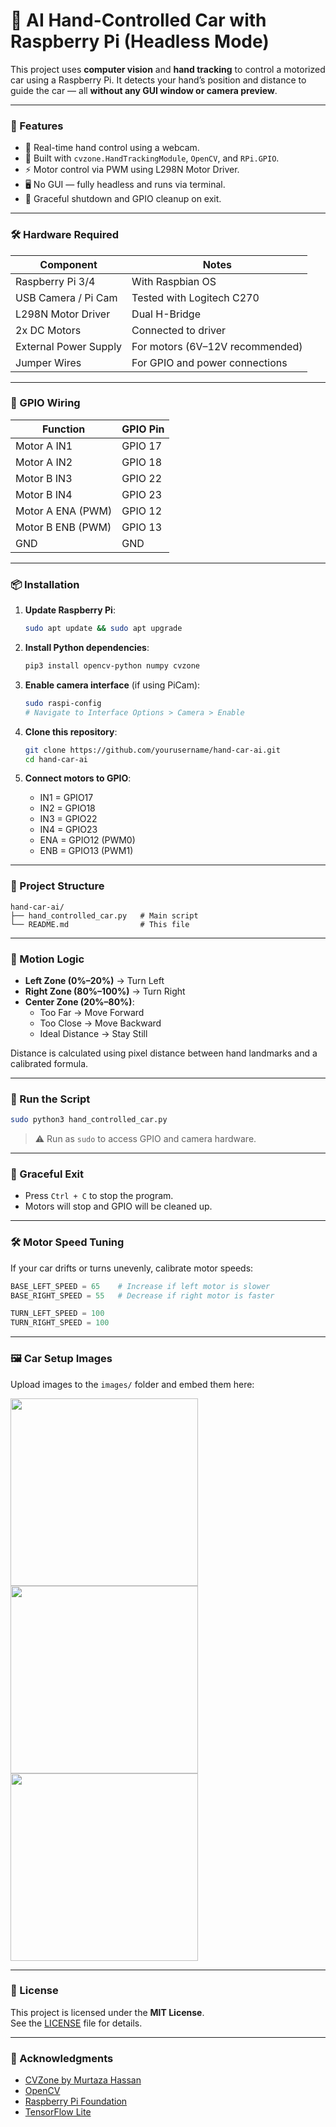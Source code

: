 # 🤖 AI Hand-Controlled Car with Raspberry Pi (Headless Mode)

This project uses **computer vision** and **hand tracking** to control a motorized car using a Raspberry Pi. It detects your hand’s position and distance to guide the car — all **without any GUI window or camera preview**.

---

### 🚗 Features

- 👋 Real-time hand control using a webcam.
- 🧠 Built with `cvzone.HandTrackingModule`, `OpenCV`, and `RPi.GPIO`.
- ⚡ Motor control via PWM using L298N Motor Driver.
- 🖥️ No GUI — fully headless and runs via terminal.
- 🔌 Graceful shutdown and GPIO cleanup on exit.

---

### 🛠️ Hardware Required

| Component            | Notes                           |
|----------------------|----------------------------------|
| Raspberry Pi 3/4     | With Raspbian OS                 |
| USB Camera / Pi Cam  | Tested with Logitech C270        |
| L298N Motor Driver   | Dual H-Bridge                    |
| 2x DC Motors         | Connected to driver              |
| External Power Supply| For motors (6V–12V recommended)  |
| Jumper Wires         | For GPIO and power connections   |

---

### 🔌 GPIO Wiring

| Function         | GPIO Pin |
|------------------|----------|
| Motor A IN1      | GPIO 17  |
| Motor A IN2      | GPIO 18  |
| Motor B IN3      | GPIO 22  |
| Motor B IN4      | GPIO 23  |
| Motor A ENA (PWM)| GPIO 12  |
| Motor B ENB (PWM)| GPIO 13  |
| GND              | GND      |

---

### 📦 Installation

1. **Update Raspberry Pi**:
   ```bash
   sudo apt update && sudo apt upgrade

2. **Install Python dependencies**:
   ```bash
   pip3 install opencv-python numpy cvzone
   ```

3. **Enable camera interface** (if using PiCam):
   ```bash
   sudo raspi-config
   # Navigate to Interface Options > Camera > Enable
   ```

4. **Clone this repository**:
   ```bash
   git clone https://github.com/yourusername/hand-car-ai.git
   cd hand-car-ai
   ```

5. **Connect motors to GPIO**:
   - IN1 = GPIO17  
   - IN2 = GPIO18  
   - IN3 = GPIO22  
   - IN4 = GPIO23  
   - ENA = GPIO12 (PWM0)  
   - ENB = GPIO13 (PWM1)

---

### 📁 Project Structure

```
hand-car-ai/
├── hand_controlled_car.py   # Main script
└── README.md                # This file
```

---

### 🚦 Motion Logic

- **Left Zone (0%–20%)** → Turn Left
- **Right Zone (80%–100%)** → Turn Right
- **Center Zone (20%–80%)**:
  - Too Far → Move Forward
  - Too Close → Move Backward
  - Ideal Distance → Stay Still

Distance is calculated using pixel distance between hand landmarks and a calibrated formula.

---

### 🚀 Run the Script

```bash
sudo python3 hand_controlled_car.py
```

> ⚠️ Run as `sudo` to access GPIO and camera hardware.

---

### 🧯 Graceful Exit

- Press `Ctrl + C` to stop the program.
- Motors will stop and GPIO will be cleaned up.

---

### 🛠️ Motor Speed Tuning

If your car drifts or turns unevenly, calibrate motor speeds:

```python
BASE_LEFT_SPEED = 65    # Increase if left motor is slower
BASE_RIGHT_SPEED = 55   # Decrease if right motor is faster

TURN_LEFT_SPEED = 100
TURN_RIGHT_SPEED = 100
```

---

### 🖼️ Car Setup Images

Upload images to the `images/` folder and embed them here:

<img src="images/car_front.jpg" width="300"/>  
<img src="images/car_side.jpg" width="300"/>  
<img src="images/car_top.jpg" width="300"/>

---

### 📜 License

This project is licensed under the **MIT License**.  
See the [LICENSE](LICENSE) file for details.

---

### 🙌 Acknowledgments

- [CVZone by Murtaza Hassan](https://github.com/cvzone/cvzone)
- [OpenCV](https://opencv.org/)
- [Raspberry Pi Foundation](https://www.raspberrypi.org/)
- [TensorFlow Lite](https://www.tensorflow.org/lite)
